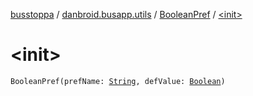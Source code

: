 [busstoppa](../../index.md) / [danbroid.busapp.utils](../index.md) / [BooleanPref](index.md) / [&lt;init&gt;](./-init-.md)

# &lt;init&gt;

`BooleanPref(prefName: `[`String`](https://kotlinlang.org/api/latest/jvm/stdlib/kotlin/-string/index.html)`, defValue: `[`Boolean`](https://kotlinlang.org/api/latest/jvm/stdlib/kotlin/-boolean/index.html)`)`